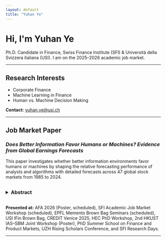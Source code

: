 ```yaml
---
layout: default
title: "Yuhan Ye"
---
```


# Hi, I'm Yuhan Ye  
Ph.D. Candidate in Finance, Swiss Finance Institute (SFI) & Università della Svizzera italiana (USI). I am on the 2025–2026 academic job market.


---

## Research Interests
- Corporate Finance  
- Machine Learning in Finance  
- Human vs. Machine Decision Making

**Contact:** [yuhan.ye@usi.ch](mailto:yuhan.ye@usi.ch)


---
## Job Market Paper
### *Does Better Information Favor Humans or Machines? Evidence from Global Earnings Forecasts*

This paper investigates whether better information environments favor humans or machines by shaping the relative forecasting performance of analysts and algorithms with detailed forecasts across 47 global stock markets from 1985 to 2024.

<br>

<details>
<summary style="font-weight:bold; font-size:1.15em; cursor:pointer;">Abstract</summary>

This paper investigates whether better information favors humans or machines. Using detailed analyst forecasts and machine-learning predictions for 47 global stock markets from 1985 to 2024, I study how information environments affect the relative forecasting performance of human analysts and algorithms. Human forecasts are relatively more accurate in stronger information environments, characterized by greater data availability, transparency, and access to information. These results indicate that richer information environments favor humans over machines. The evidence is consistent with humans’ comparative advantage in processing qualitative and contextual information when credible data and transparent institutions are present. In contrast, in weaker information environments, machines complement humans by providing stable, data-driven signals. Cross-market patterns further show that institutional transparency amplifies humans’ relative advantage, underscoring the role of information environments in shaping human–machine complementarity in financial forecasting.

</details>



<br>

**Presented at:**  AFA 2026 (Poster, scheduled), SFI Academic Job Market Workshop (scheduled), EPFL Memento Brown Bag Seminars (scheduled), USI IFin Brown Bag, CREDIT Venice 2025, HEC PhD Workshop, 2nd HKUST IAS–SBM Joint Workshop (Poster), PhD Summer School on Finance and Product Markets, UZH Rising Scholars Conference, and SFI Research Days.


---




